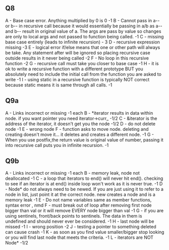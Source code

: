 ## Q8
A - Base case error.  Anything multiplied by 0 is 0 -1
B - Cannot pass in a-- or b-- in recursive call because it would essentially be passing in a/b as a-- and b-- result in original value of a.  The args are pass by value so changes are only to local args and not passed to function being called. -1
C - missing base case entirely (leads to infinite recursion) - 3
D - recursive expression missing -3
E - logical error if/else means that one or other path will always be take.  Any statement after will be ignored so placing recursive case outside results in it never being called -2
F - No loop in this recursive function -2
G - recursive call must take you closer to base case -1
H - it is ok to write a recursive function with a different prototype BUT you absolutely need to include the initial call from the function you are asked to write -1
I - using static in a recursive function is typically NOT correct because static means it is same through all calls. -1


## Q9a
A - Links incorrect or missing -1 each
B - *iterator results in data within node.  if you want pointer you need iterator->curr_ -1/2
C - &iterator is the address of the iterator, it doesn't get you the node -1/2
D - do not delete node -1 
E - wrong node
F - function asks to move node.  deleting and creating doesn't move it... it deletes and creates a different node.   -1
G - When you use postfix,the return value is original value of number, passing it into recursive call puts you in infinite recursion. -1

## Q9b

A - Links incorrect or missing -1 each
B - memory leak, node not deallocated -1
C - a loop that iterators to end() will never hit end().  checking to see if an iterator is at end() inside loop won't work as it is never true. -1
D - Node* do not always need to be newed.  If you are just using it to refer to a node in list, just point it at the correct node.  new creates a node and is a memory leak -1
E - Do not name variables same as member functions, syntax error , nmd
F - must break out of loop after removing first node bigger than val or it will remove EVERY node bigger than val -1 
G - if you are using sentinels, front/back points to sentinels.  The data in them is undefined and should never ever be considered. -1
H - last node will be missed -1
I - wrong position -2
J - testing a pointer to something deleted can cause crash -1
K - as soon as you find value smaller/bigger stop looking or you will find last node that meets the criteria. -1
L - iterators are NOT Node* -1/2
